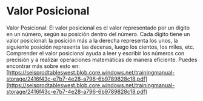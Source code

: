 # Valor Posicional
Valor Posicional: El valor posicional es el valor representado por un dígito en un número, según su posición dentro del número. Cada dígito tiene un valor posicional: la posición más a la derecha representa los unos, la siguiente posición representa las decenas, luego los cientos, los miles, etc. Comprender el valor posicional ayuda a leer y escribir los números con precisión y a realizar operaciones matemáticas de manera eficiente.
Puedes encontrar más sobre esto en: [https://seisprodtableswest.blob.core.windows.net/trainingmanual-storage/2416f43c-e7b7-4e28-a796-6b9789828c18.pdf](https://seisprodtableswest.blob.core.windows.net/trainingmanual-storage/2416f43c-e7b7-4e28-a796-6b9789828c18.pdf)